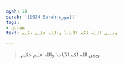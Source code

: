 ```yaml
---
ayah: 18
surah: '[[024-Surah|سورة]]'
tags:
- quran
text: ويبين الله لكم الآيات ۚ والله عليم حكيم

---
```

> ويبين الله لكم الآيات ۚ والله عليم حكيم
